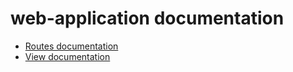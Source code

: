 # web-application documentation

* [Routes documentation](https://github.com/RFreij/boilerplates/blob/master/web-application/documentation/Routes.md "Routes documentation")
* [View documentation](https://github.com/RFreij/boilerplates/blob/master/web-application/documentation/View.md "View documentation")
